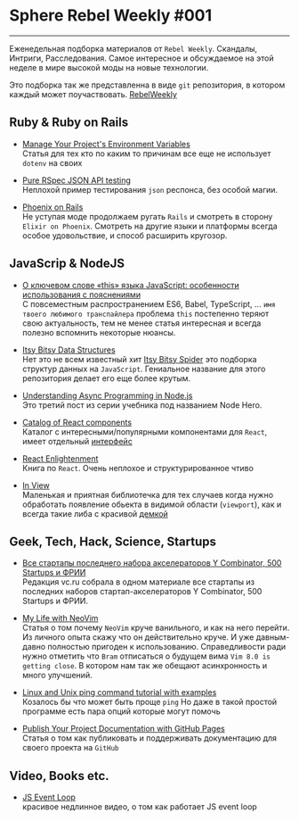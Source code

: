 
# Sphere Rebel Weekly #001
----

Еженедельная подборка материалов от `Rebel Weekly`. Скандалы, Интриги, Расследования.
Самое интересное и обсуждаемое на этой неделе в мире высокой моды на новые технологии.

Это подборка так же представленна в виде `git` репозитория, в котором каждый может
поучаствовать. [RebelWeekly](https://github.com/SphereConsultingInc/weekly)

## Ruby & Ruby on Rails

* [Manage Your Project's Environment Variables](https://juanitofatas.com/blog/2016/08/28/manage_your_project_s_environment_variables)
<br /> Статья для тех кто по каким то причинам все еще не использует `dotenv` на своих

* [Pure RSpec JSON API testing](http://www.eq8.eu/blogs/30-native-rspec-json-api-testing)
<br /> Неплохой пример тестирования `json` респонса, без особой магии.

* [Phoenix on Rails](http://cloudless.studio/articles/25-phoenix-vs-rails-views-and-helpers)
<br /> Не уступая моде продолжаем ругать `Rails` и смотреть в сторону `Elixir on Phoenix`.
Смотреть на другие языки и платформы всегда особое удовольствие, и способ расширить кругозор.

## JavaScrip & NodeJS

* [О ключевом слове «this» языка JavaScript: особенности использования с пояснениями](https://tproger.ru/translations/javascript-this-keyword)
<br /> C повсеместным распространением ES6, Babel, TypeScript, ... `имя твоего любимого
транспайлера`  проблема `this` постепенно теряют свою актуальность, тем не менее статья
интересная и всегда полезно вспомнить некоторые нюансы.

* [Itsy Bitsy Data Structures](https://github.com/thejameskyle/itsy-bitsy-data-structures)
<br /> Нет это не всем известный хит [Itsy Bitsy
Spider](https://www.youtube.com/watch?v=p77hQrdjPVk) это подборка структур данных на
`JavaScript`. Гениальное название для этого репозитория делает его еще более крутым.

* [Understanding Async Programming in Node.js](https://blog.risingstack.com/node-hero-async-programming-in-node-js/)
<br /> Это третий пост из серии учебника под названием Node Hero.

* [Catalog of React components](https://github.com/brillout/awesome-react-components)
<br /> Каталог с интересными/популярными компонентами для `React`, имеет отдельный
[интерфейс](http://devarchy.com/react-components)

* [React Enlightenment](http://www.reactenlightenment.com)
<br /> Книга по `React`. Очень неплохое и структурированное чтиво

* [In View](https://github.com/camwiegert/in-view)
<br /> Маленькая и приятная библиотечка для тех случаев когда нужно обработать появление
обьекта в видимой области (`viewport`), как и всегда такие либа с красивой
[демкой](https://camwiegert.github.io/in-view)

## Geek, Tech, Hack, Science, Startups

* [Все стартапы последнего набора акселераторов Y Combinator, 500 Startups и ФРИИ](https://vc.ru/p/yc-500s-frii-2016)
<br/>Редакция vc.ru собрала в одном материале все стартапы из последних наборов
стартап-акселераторов Y Combinator, 500 Startups и ФРИИ.

* [My Life with NeoVim](https://robots.thoughtbot.com/my-life-with-neovim)
<br /> Статья о том почему `NeoVim` круче ванильного, и как на него перейти. Из личного
опыта скажу что он действительно круче. И уже давным-давно полностью пригоден к
использованию. Справедливости ради нужно отметить что `Bram` отписаться о будущем вима `Vim
8.0 is getting close`.  В котором нам так же обещают асинхронность и много улучшений.

* [Linux and Unix ping command tutorial with examples](https://shapeshed.com/unix-ping)
<br /> Козалось бы что может быть проще `ping` Но даже в такой простой программе есть пара
опций которые могут помочь

* [Publish Your Project Documentation with GitHub Pages](https://github.com/blog/2233-publish-your-project-documentation-with-github-pages)
<br /> Статья о том как публиковать и поддерживать документацию для своего проекта на `GitHub`

## Video, Books etc.

* [JS Event Loop](https://www.youtube.com/watch?v=8aGhZQkoFbQ)
<br /> красивое недлинное видео, о том как работает JS event loop
